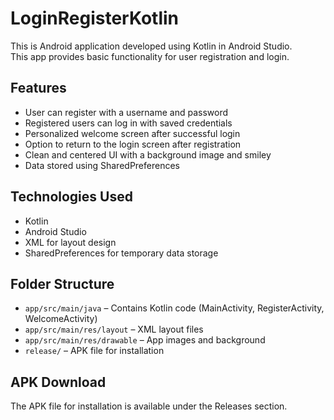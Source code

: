 # LoginRegisterKotlin

This is Android application developed using Kotlin in Android Studio.  
This    app provides basic functionality for user registration and login.

## Features

- User can register with a username and password
- Registered users can log in with saved credentials
- Personalized welcome screen after successful login
- Option to return to the login screen after registration
- Clean and centered UI with a background image and smiley
- Data stored using SharedPreferences

## Technologies Used

- Kotlin
- Android Studio
- XML for layout design
- SharedPreferences for temporary data storage

## Folder Structure

- `app/src/main/java` – Contains Kotlin code (MainActivity, RegisterActivity, WelcomeActivity)
- `app/src/main/res/layout` – XML layout files
- `app/src/main/res/drawable` – App images and background
- `release/` – APK file for installation

## APK Download
The APK file for installation is available under the Releases section.

